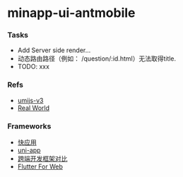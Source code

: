 # minapp-ui-antmobile

### Tasks
* Add Server side render...
* 动态路由路径（例如： /question/:id.html）无法取得title.
* TODO: xxx

### Refs
* [umijs-v3](https://umijs.org/zh-CN/docs)
* [Real World](https://github.com/gothinkster/realworld)


### Frameworks
* [快应用](https://www.hellohub.cn)
* [uni-app](https://uniapp.dcloud.io)
* [跨端开发框架对比](https://segmentfault.com/a/1190000022326482)
* [Flutter For Web](https://www.infoq.cn/article/S99Ivs9vgi1zGKIfQIZN)
